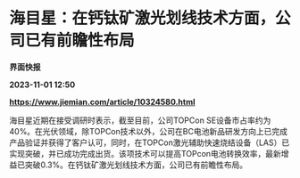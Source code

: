 # 海目星：在钙钛矿激光划线技术方面，公司已有前瞻性布局
**界面快报**

**2023-11-01 12:50**

**https://www.jiemian.com/article/10324580.html**

海目星近期在接受调研时表示，截至目前，公司TOPCon SE设备市占率约为40%。在光伏领域，除TOPCon技术以外，公司在BC电池新品研发方向上已完成产品验证并获得了客户认可，同时，在TOPCon激光辅助快速烧结设备（LAS）已实现突破，并已成功完成出货。该项技术可以提高TOPcon电池转换效率，最新增益已突破0.3%。在钙钛矿激光划线技术方面，公司已有前瞻性布局。